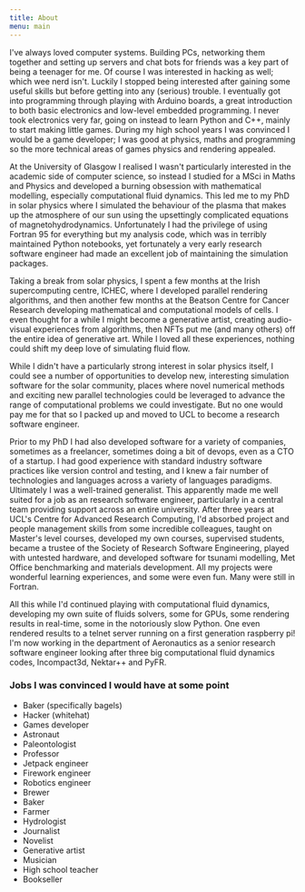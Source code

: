 ```yaml
---
title: About
menu: main
---
```


I've always loved computer systems. Building PCs, networking them together and setting up servers and chat bots for friends was a key part of being a teenager for me. Of course I was interested in hacking as well; which wee nerd isn't. Luckily I stopped being interested after gaining some useful skills but before getting into any (serious) trouble. I eventually got into programming through playing with Arduino boards, a great introduction to both basic electronics and low-level embedded programming. I never took electronics very far, going on instead to learn Python and C++, mainly to start making little games. During my high school years I was convinced I would be a game developer; I was good at physics, maths and programming so the more technical areas of games physics and rendering appealed.

At the University of Glasgow I realised I wasn't particularly interested in the academic side of computer science, so instead I studied for a MSci in Maths and Physics and developed a burning obsession with mathematical modelling, especially computational fluid dynamics. This led me to my PhD in solar physics where I simulated the behaviour of the plasma that makes up the atmosphere of our sun using the upsettingly complicated equations of magnetohydrodynamics. Unfortunately I had the privilege of using Fortran 95 for everything but my analysis code, which was in terribly maintained Python notebooks, yet fortunately a very early research software engineer had made an excellent job of maintaining the simulation packages.

Taking a break from solar physics, I spent a few months at the Irish supercomputing centre, ICHEC, where I developed parallel rendering algorithms, and then another few months at the Beatson Centre for Cancer Research developing mathematical and computational models of cells. I even thought for a while I might become a generative artist, creating audio-visual experiences from algorithms, then NFTs put me (and many others) off the entire idea of generative art. While I loved all these experiences, nothing could shift my deep love of simulating fluid flow.

While I didn't have a particularly strong interest in solar physics itself, I could see a number of opportunities to develop new, interesting simulation software for the solar community, places where novel numerical methods and exciting new parallel technologies could be leveraged to advance the range of computational problems we could investigate. But no one would pay me for that so I packed up and moved to UCL to become a research software engineer. 

Prior to my PhD I had also developed software for a variety of companies, sometimes as a freelancer, sometimes doing a bit of devops, even as a CTO of a startup. I had good experience with standard industry software practices like version control and testing, and I knew a fair number of technologies and languages across a variety of languages paradigms. Ultimately I was a well-trained generalist. This apparently made me well suited for a job as an research software engineer, particularly in a central team providing support across an entire university. After three years at UCL's Centre for Advanced Research Computing, I'd absorbed project and people management skills from some incredible colleagues, taught on Master's level courses, developed my own courses, supervised students, became a trustee of the Society of Research Software Engineering, played with untested hardware, and developed software for tsunami modelling, Met Office benchmarking and materials development. All my projects were wonderful learning experiences, and some were even fun. Many were still in Fortran.

All this while I'd continued playing with computational fluid dynamics, developing my own suite of fluids solvers, some for GPUs, some rendering results in real-time, some in the notoriously slow Python. One even rendered results to a telnet server running on a first generation raspberry pi! I'm now working in the department of Aeronautics as a senior research software engineer looking after three big computational fluid dynamics codes, Incompact3d, Nektar++ and PyFR.

### Jobs I was convinced I would have at some point

- Baker (specifically bagels)
- Hacker (whitehat)
- Games developer
- Astronaut
- Paleontologist
- Professor
- Jetpack engineer
- Firework engineer
- Robotics engineer
- Brewer
- Baker
- Farmer
- Hydrologist
- Journalist
- Novelist
- Generative artist
- Musician
- High school teacher
- Bookseller
